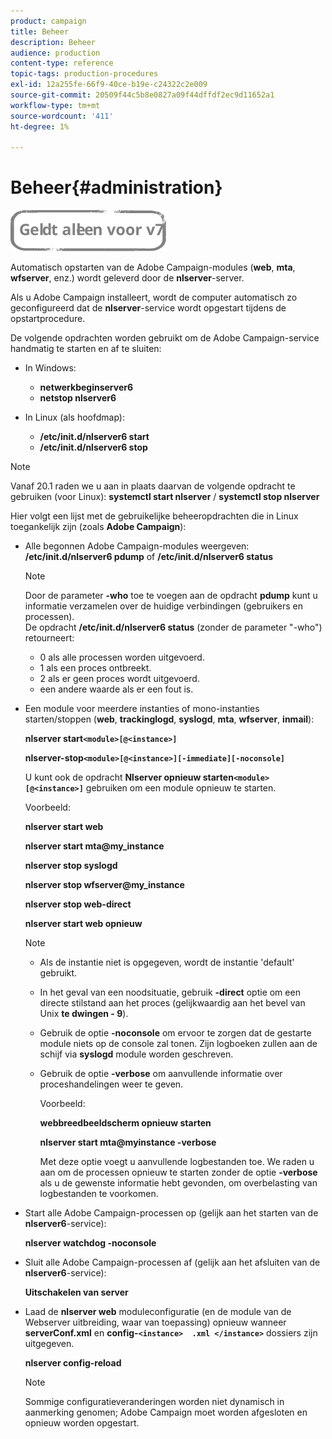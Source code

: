 ```yaml
---
product: campaign
title: Beheer
description: Beheer
audience: production
content-type: reference
topic-tags: production-procedures
exl-id: 12a255fe-66f9-40ce-b19e-c24322c2e009
source-git-commit: 20509f44c5b8e0827a09f44dffdf2ec9d11652a1
workflow-type: tm+mt
source-wordcount: '411'
ht-degree: 1%

---
```


# Beheer{#administration}

![](../../assets/v7-only.svg)

Automatisch opstarten van de Adobe Campaign-modules (**web**, **mta**, **wfserver**, enz.) wordt geleverd door de **nlserver**-server.

Als u Adobe Campaign installeert, wordt de computer automatisch zo geconfigureerd dat de **nlserver**-service wordt opgestart tijdens de opstartprocedure.

De volgende opdrachten worden gebruikt om de Adobe Campaign-service handmatig te starten en af te sluiten:

* In Windows:

   * **netwerkbeginserver6**
   * **netstop nlserver6**

* In Linux (als hoofdmap):

   * **/etc/init.d/nlserver6 start**
   * **/etc/init.d/nlserver6 stop**

>[!NOTE]
>
>Vanaf 20.1 raden we u aan in plaats daarvan de volgende opdracht te gebruiken (voor Linux): **systemctl start nlserver** / **systemctl stop nlserver**

Hier volgt een lijst met de gebruikelijke beheeropdrachten die in Linux toegankelijk zijn (zoals **Adobe Campaign**):

* Alle begonnen Adobe Campaign-modules weergeven: **/etc/init.d/nlserver6 pdump** of **/etc/init.d/nlserver6 status**

   >[!NOTE]
   >
   >Door de parameter **-who** toe te voegen aan de opdracht **pdump** kunt u informatie verzamelen over de huidige verbindingen (gebruikers en processen).\
   >De opdracht **/etc/init.d/nlserver6 status** (zonder de parameter &quot;-who&quot;) retourneert:
   >
   >    * 0 als alle processen worden uitgevoerd.
   >    * 1 als een proces ontbreekt.
   >    * 2 als er geen proces wordt uitgevoerd.
   >    * een andere waarde als er een fout is.


* Een module voor meerdere instanties of mono-instanties starten/stoppen (**web**, **trackinglogd**, **syslogd**, **mta**, **wfserver**, **inmail**):

   **nlserver start`<module>[@<instance>]`**

   **nlserver-stop`<module>[@<instance>][-immediate][-noconsole]`**

   U kunt ook de opdracht **Nlserver opnieuw starten`<module>[@<instance>]`** gebruiken om een module opnieuw te starten.

   Voorbeeld:

   **nlserver start web**

   **nlserver start mta@my_instance**

   **nlserver stop syslogd**

   **nlserver stop wfserver@my_instance**

   **nlserver stop web-direct**

   **nlserver start web opnieuw**

   >[!NOTE]
   >
   >* Als de instantie niet is opgegeven, wordt de instantie &#39;default&#39; gebruikt.
   >* In het geval van een noodsituatie, gebruik **-direct** optie om een directe stilstand aan het proces (gelijkwaardig aan het bevel van Unix **te dwingen - 9**).
   >* Gebruik de optie **-noconsole** om ervoor te zorgen dat de gestarte module niets op de console zal tonen. Zijn logboeken zullen aan de schijf via **syslogd** module worden geschreven.
   >* Gebruik de optie **-verbose** om aanvullende informatie over proceshandelingen weer te geven.
   >
   >   Voorbeeld:
   >
   >   **webbreedbeeldscherm opnieuw starten**
   >
   >   **nlserver start mta@myinstance -verbose**
   >
   >   Met deze optie voegt u aanvullende logbestanden toe. We raden u aan om de processen opnieuw te starten zonder de optie **-verbose** als u de gewenste informatie hebt gevonden, om overbelasting van logbestanden te voorkomen.


* Start alle Adobe Campaign-processen op (gelijk aan het starten van de **nlserver6**-service):

   **nlserver watchdog -noconsole**

* Sluit alle Adobe Campaign-processen af (gelijk aan het afsluiten van de **nlserver6**-service):

   **Uitschakelen van server**

* Laad de **nlserver web** moduleconfiguratie (en de module van de Webserver uitbreiding, waar van toepassing) opnieuw wanneer **serverConf.xml** en **config-`<instance>  .xml </instance>`** dossiers zijn uitgegeven.

   **nlserver config-reload**

   >[!NOTE]
   >
   >Sommige configuratieveranderingen worden niet dynamisch in aanmerking genomen; Adobe Campaign moet worden afgesloten en opnieuw worden opgestart.
